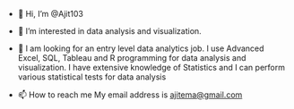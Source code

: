 - 👋 Hi, I’m @Ajit103
- 👀 I’m interested in data analysis and visualization.
- 🌱 I am looking for an entry level data analytics job. I use Advanced Excel, SQL, Tableau and R programming for data analysis and visualization. I have extensive knowledge of Statistics and I can perform various statistical tests for data analysis

- 📫 How to reach me 
My email address is ajitema@gmail.com

<!---
Ajit103/Ajit103 is a ✨ special ✨ repository because its `README.md` (this file) appears on your GitHub profile.
You can click the Preview link to take a look at your changes.
--->
